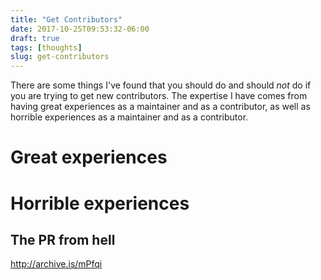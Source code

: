 ```yaml
---
title: "Get Contributors"
date: 2017-10-25T09:53:32-06:00
draft: true
tags: [thoughts]
slug: get-contributors
---
```


There are some things I've found that you should do and should *not* do if
you are trying to get new contributors. The expertise I have comes from
having great experiences as a maintainer and as a contributor, as well as
horrible experiences as a maintainer and as a contributor.

# Great experiences

# Horrible experiences

## The PR from hell

http://archive.is/mPfqi


